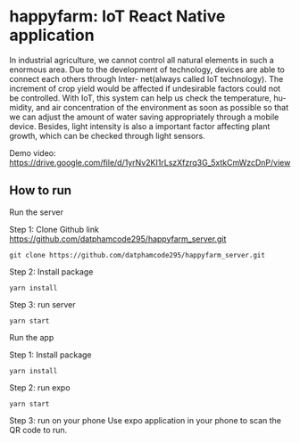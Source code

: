 # happyfarm: IoT React Native application
In industrial agriculture, we cannot control all natural elements in such a enormous area. Due to the development of technology, devices are able to connect each others through Inter-
net(always called IoT technology). The increment of crop yield would be affected if undesirable factors could not be controlled. With IoT, this system can help us check the temperature, hu-
midity, and air concentration of the environment as soon as possible so that we can adjust the
amount of water saving appropriately through a mobile device. Besides, light intensity is also a
important factor affecting plant growth, which can be checked through light sensors.

Demo video: https://drive.google.com/file/d/1yrNv2KI1rLszXfzrq3G_5xtkCmWzcDnP/view

## How to run

Run the server

Step 1: Clone Github
link https://github.com/datphamcode295/happyfarm_server.git
```
git clone https://github.com/datphamcode295/happyfarm_server.git
```
Step 2: Install package
```
yarn install
```
Step 3: run server
```
yarn start
```

Run the app

Step 1: Install package
```
yarn install
```
Step 2: run expo
```
yarn start
```
Step 3: run on your phone
Use expo application in your phone to scan the QR code to run.
